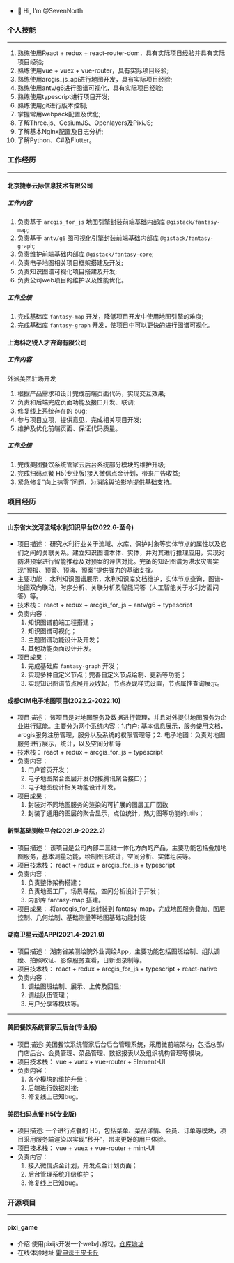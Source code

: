 - 👋 Hi, I’m @SevenNorth

### 个人技能
---------------
1. 熟练使用React + redux + react-router-dom，具有实际项目经验并具有实际项目经验;
2. 熟练使用vue + vuex + vue-router，具有实际项目经验;
3. 熟练使用arcgis_js_api进行地图开发，具有实际项目经验;
4. 熟练使用antv/g6进行图谱可视化，具有实际项目经验;
5. 熟练使用typescript进行项目开发;
6. 熟练使用git进行版本控制;
7. 掌握常用webpack配置及优化;
8. 了解Three.js、CesiumJS、Openlayers及PixiJS;
9. 了解基本Nginx配置及日志分析;
10. 了解Python、C#及Flutter。

### 工作经历
--------------
#### 北京捷泰云际信息技术有限公司
##### 工作内容
1. 负责基于 `arcgis_for_js` 地图引擎封装前端基础内部库 `@gistack/fantasy-map`;
2. 负责基于 `antv/g6` 图可视化引擎封装前端基础内部库 `@gistack/fantasy-graph`;
3. 负责维护前端基础内部库 `@gistack/fantasy-core`;
4. 负责电子地图相关项目框架搭建及开发;
5. 负责知识图谱可视化项目搭建及开发;
6. 负责公司web项目的维护以及性能优化。

##### 工作业绩
1. 完成基础库 `fantasy-map` 开发，降低项目开发中使用地图引擎的难度;
2. 完成基础库 `fantasy-graph` 开发，使项目中可以更快的进行图谱可视化。

#### 上海科之锐人才咨询有限公司
##### 工作内容
外派美团驻场开发

1. 根据产品需求和设计完成前端页面代码，实现交互效果;
2. 负责和后端完成页面功能及接口开发、联调;
3. 修复线上系统存在的 bug;
4. 参与项目立项，提供意见，完成相关项目开发;
5. 维护及优化前端页面、保证代码质量。

##### 工作业绩
1. 完成美团餐饮系统管家云后台系统部分模块的维护升级;
2. 完成扫码点餐 H5(专业版)接入微信点金计划，带来广告收益;
3. 紧急修复“向上抹零”问题，为消除舆论影响提供基础支持。

### 项目经历

-------------

#### 山东省大汶河流域水利知识平台(2022.6-至今)

- 项目描述：
  研究水利行业关于流域、水库、保护对象等实体节点的属性以及它们之间的关联关系。建立知识图谱本体、实体，并对其进行推理应用，实现对防洪预案进行智能推荐及对预案的评估对比。完备的知识图谱为洪水灾害实现“预报、预警、预演、预案”提供强力的基础支撑。
- 主要功能：
  水利知识图谱展示，水利知识库文档维护，实体节点查询，图谱-地图双向联动，时序分析、关联分析及智能问答（人工智能关于水利方面问答）等。
- 技术栈：
   react + redux + arcgis_for_js + antv/g6 + typescript
- 负责内容：
   1. 知识图谱前端工程搭建；
   2. 知识图谱可视化；
   3. 主题图谱功能设计及开发；
   4. 其他功能页面设计开发。
- 项目成果：
   1. 完成基础库 `fantasy-graph` 开发；
   2. 实现多种自定义节点；完善自定义节点绘制、更新等功能；
   3. 实现知识图谱节点展开及收起，节点表现样式设置，节点属性查询展示。

#### 成都CIM电子地图项目(2022.2-2022.10)

- 项目描述：
  该项目是对地图服务及数据进行管理，并且对外提供地图服务为企业进行赋能。主要分为两个系统内容：1.门户: 基本信息展示，服务使用文档，arcgis服务注册管理，服务以及系统的权限管理等；2. 电子地图：负责对地图服务进行展示，统计，以及空间分析等
- 技术栈：
   react + redux + arcgis_for_js + typescript
- 负责内容：
   1. 门户首页开发；
   2. 电子地图聚合图层开发(对接腾讯聚合接口)；
   3. 电子地图统计相关功能设计开发。
- 项目成果：
   1. 封装对不同地图服务的渲染的可扩展的图层工厂函数
   2. 封装了通用的图层的聚合显示，点位统计，热力图等功能的utils；

#### 新型基础测绘平台(2021.9-2022.2)

- 项目描述：
   该项目是公司内部二三维一体化方向的产品，主要功能包括叠加地图服务，基本测量功能，绘制图形统计，空间分析、实体组装等。
- 项目技术栈：
   react + redux + arcgis_for_js + typescript
- 负责内容：
   1. 负责整体架构搭建；
   2. 负责地图工厂，场景导航，空间分析设计于开发；
   3. 内部库 fantasy-map 搭建。
- 项目成果：
   将arccgis_for_js封装到 fantasy-map，完成地图服务叠加、图层控制、几何绘制、基础测量等地图基础功能封装

#### 湖南卫星云遥APP(2021.4-2021.9)

- 项目描述：
   湖南省某测绘院外业调绘App，主要功能包括图斑绘制、组队调绘、拍照取证、影像服务查看，日新图录制等。
- 项目技术栈：
   react + redux + arcgis_for_js + typescript + react-native
- 负责内容：
  1. 调绘图斑绘制、展示、上传及回显;
  2. 调绘队伍管理；
  3. 用户分享等模块等。

------

#### 美团餐饮系统管家云后台(专业版)

- 项目描述:
  美团餐饮系统管家后台后台管理系统，采用微前端架构，包括总部/门店后台、会员管理、菜品管理、数据报表以及组织机构管理等模块。
- 项目技术栈：
  vue + vuex + vue-router + Element-UI
- 负责内容：
  1. 各个模块的维护升级；
  2. 后端进行数据对接;
  3. 修复线上已知bug。


#### 美团扫码点餐 H5(专业版)

- 项目描述:
  一个进行点餐的 H5，包括菜单、菜品详情、会员、订单等模块，项目采用服务端渲染以实现“秒开”，带来更好的用户体验。
- 项目技术栈：
  vue + vuex + vue-router + mint-UI
- 负责内容：
  1. 接入微信点金计划，开发点金计划页面；
  2. 后台管理系统升级维护；
  3. 修复线上已知bug。

### 开源项目

-----

#### pixi_game

- 介绍
  使用pixijs开发一个web小游戏。[仓库地址](https://github.com/SevenNorth/pixi_game)
- 在线体验地址
    [雷电法王皮卡丘](http://game.lovinghlx.cn/)